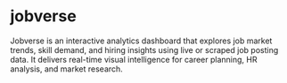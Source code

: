 # jobverse
Jobverse is an interactive analytics dashboard that explores job market trends, skill demand, and hiring insights using live or scraped job posting data.  It delivers real-time visual intelligence for career planning, HR analysis, and market research.
